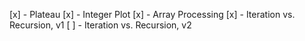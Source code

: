 [x] - Plateau
[x] - Integer Plot
[x] - Array Processing
[x] - Iteration vs. Recursion, v1
[ ] - Iteration vs. Recursion, v2
